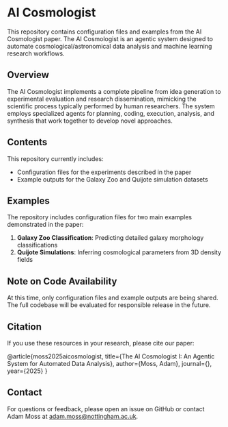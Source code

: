 # AI Cosmologist

This repository contains configuration files and examples from the AI Cosmologist paper. The AI Cosmologist is an agentic system designed to automate cosmological/astronomical data analysis and machine learning research workflows.

## Overview

The AI Cosmologist implements a complete pipeline from idea generation to experimental evaluation and research dissemination, mimicking the scientific process typically performed by human researchers. The system employs specialized agents for planning, coding, execution, analysis, and synthesis that work together to develop novel approaches.

## Contents

This repository currently includes:
- Configuration files for the experiments described in the paper
- Example outputs for the Galaxy Zoo and Quijote simulation datasets

## Examples

The repository includes configuration files for two main examples demonstrated in the paper:
1. **Galaxy Zoo Classification**: Predicting detailed galaxy morphology classifications
2. **Quijote Simulations**: Inferring cosmological parameters from 3D density fields

## Note on Code Availability

At this time, only configuration files and example outputs are being shared. The full codebase will be evaluated for responsible release in the future.

## Citation

If you use these resources in your research, please cite our paper:

@article{moss2025aicosmologist,
title={The AI Cosmologist I: An Agentic System for Automated Data Analysis},
author={Moss, Adam},
journal={},
year={2025}
}

## Contact

For questions or feedback, please open an issue on GitHub or contact Adam Moss at [adam.moss@nottingham.ac.uk](mailto:adam.moss@nottingham.ac.uk).

